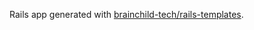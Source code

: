 Rails app generated with [brainchild-tech/rails-templates](https://github.com/brainchild-tech/rails-templates).
